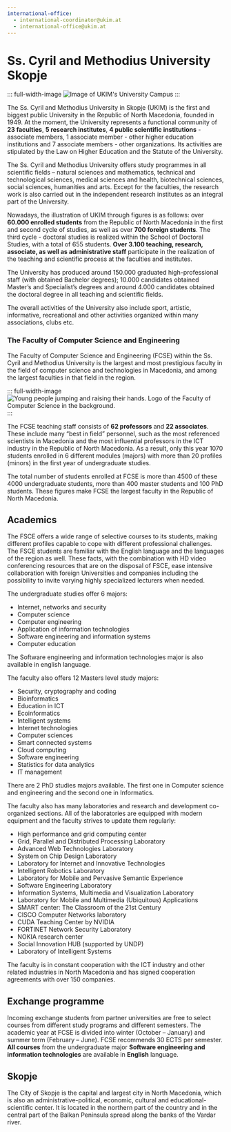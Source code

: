 ```yaml
---
international-office:
  - international-coordinator@ukim.at
  - international-office@ukim.at
---
```


# Ss. Cyril and Methodius University Skopje

::: full-width-image
![Image of UKIM's University Campus](assets/img/partner/ukim/campus.jpg)
:::

The Ss. Cyril and Methodius University in Skopje (UKIM) is the first and biggest public University in the Republic of North Macedonia, founded in 1949.
At the moment, the University represents a functional community of **23 faculties**, **5 research institutes**, **4 public scientific institutions** - associate members, 1 associate member - other higher education institutions and 7 associate members - other organizations.
Its activities are stipulated by the Law on Higher Education and the Statute of the University.

<!-- more -->

The Ss. Cyril and Methodius University offers study programmes in all scientific fields – natural sciences and mathematics, technical and technological sciences, medical sciences and health, biotechnical sciences, social sciences, humanities and arts.
Except for the faculties, the research work is also carried out in the independent research institutes as an integral part of the University.

Nowadays, the illustration of UKIM through figures is as follows: over **60.000 enrolled students** from the Republic of North Macedonia in the first and second cycle of studies, as well as over **700 foreign students**.
The third cycle - doctoral studies is realized within the School of Doctoral Studies, with a total of 655 students.
**Over 3.100 teaching, research, associate, as well as administrative staff** participate in the realization of the teaching and scientific process at the faculties and institutes.

The University has produced around 150.000 graduated high-professional staff (with obtained Bachelor degrees); 10.000 candidates obtained Master’s and Specialist’s degrees and around 4.000 candidates obtained the doctoral degree in all teaching and scientific fields.

The overall activities of the University also include sport, artistic, informative, recreational and other activities organized within many associations, clubs etc.

### The Faculty of Computer Science and Engineering

The Faculty of Computer Science and Engineering (FCSE) within the Ss. Cyril and Methodius University is the largest and most prestigious faculty in the field of computer science and technologies in Macedonia, and among the largest faculties in that field in the region.

::: full-width-image
![Young people jumping and raising their hands. Logo of the Faculty of Computer Science in the background.](assets/img/partner/ukim/people.png)
:::

The FCSE teaching staff consists of **62 professors** and **22 associates**.
These include many “best in field” personnel, such as the most referenced scientists in Macedonia and the most influential professors in the ICT industry in the Republic of North Macedonia.
As a result, only this year 1070 students enrolled in 6 different modules (majors) with more than 20 profiles (minors) in the first year of undergraduate studies.

The total number of students enrolled at FCSE is more than 4500 of these 4000 undergraduate students, more than 400 master students and 100 PhD students.
These figures make FCSE the largest faculty in the Republic of North Macedonia.

## Academics

The FSCE offers a wide range of selective courses to its students, making different profiles capable to cope with different professional challenges.
The FSCE students are familiar with the English language and the languages of the region as well.
These facts, with the combination with HD video conferencing resources that are on the disposal of FSCE, ease intensive collaboration with foreign Universities and companies including the possibility to invite varying highly specialized lecturers when needed.

The undergraduate studies offer 6 majors:

- Internet, networks and security
- Computer science
- Computer engineering
- Application of information technologies
- Software engineering and information systems
- Computer education

The Software engineering and information technologies major is also available in english language.

The faculty also offers 12 Masters level study majors:

- Security, cryptography and coding
- Bioinformatics
- Education in ICT
- Ecoinformatics
- Intelligent systems
- Internet technologies
- Computer sciences
- Smart connected systems
- Cloud computing
- Software engineering
- Statistics for data analytics
- IT management

There are 2 PhD studies majors available.
The first one in Computer science and engineering and the second one in Informatics.

The faculty also has many laboratories and research and development co-organized sections.
All of the laboratories are equipped with modern equipment and the faculty strives to update them regularly:

- High performance and grid computing center
- Grid, Parallel and Distributed Processing Laboratory
- Advanced Web Technologies Laboratory
- System on Chip Design Laboratory
- Laboratory for Internet and Innovative Technologies
- Intelligent Robotics Laboratory
- Laboratory for Mobile and Pervasive Semantic Experience
- Software Engineering Laboratory
- Information Systems, Multimedia and Visualization Laboratory
- Laboratory for Mobile and Multimedia (Ubiquitous) Applications
- SMART center: The Classroom of the 21st Century
- CISCO Computer Networks laboratory
- CUDA Teaching Center by NVIDIA
- FORTINET Network Security Laboratory
- NOKIA research center
- Social Innovation HUB (supported by UNDP)
- Laboratory of Intelligent Systems

The faculty is in constant cooperation with the ICT industry and other related industries in North Macedonia and has signed cooperation agreements with over 150 companies.

## Exchange programme

Incoming exchange students from partner universities are free to select courses from different study programs and different semesters.
The academic year at FCSE is divided into winter (October – January) and summer term (February – June).
FCSE recommends 30 ECTS per semester.
**All courses** from the undergraduate major **Software engineering and information technologies** are available in **English** language.

## Skopje

The City of Skopje is the capital and largest city in North Macedonia, which is also an administrative-political, economic, cultural and educational-scientific center.
It is located in the northern part of the country and in the central part of the Balkan Peninsula spread along the banks of the Vardar river.

<Youtube id="lTdK3cqho60" hl="en"/>
